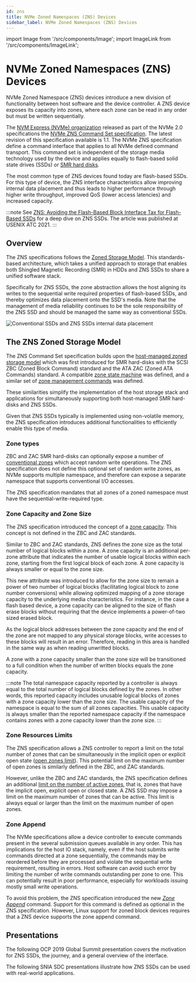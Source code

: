 ```yaml
---
id: zns
title: NVMe Zoned Namespaces (ZNS) Devices
sidebar_label: NVMe Zoned Namespaces (ZNS) Devices
---
```


import Image from '/src/components/Image';
import ImageLink from '/src/components/ImageLink';

# NVMe Zoned Namespaces (ZNS) Devices

NVMe Zoned Namespace (ZNS) devices introduce a new division of functionality
between host software and the device controller. A ZNS device exposes its
capacity into zones, where each zone can be read in any order but must be
written sequentially.

The <a href="https://nvmexpress.org/" target="_blank_">NVM Express (NVMe)
organization</a> released as part of the NVMe 2.0 specifications
the <a href="https://nvmexpress.org/developers/nvme-command-set-specifications/"
target="_blank_">NVMe ZNS Command Set specification</a>. The latest revision
of this specification available is 1.1. The NVMe ZNS specification define a
command interface that applies to all NVMe defined command transport. This
command set is independent of the storage media technology used by the device
and applies equally to flash-based solid state drives (SSDs) or [SMR hard
disks](/docs/introduction/smr).

The most common type of ZNS devices found today are flash-based SSDs. For this
type of device, the ZNS interface characteristics allow improving internal data
placement and thus leads to higher performance through higher write throughput,
improved QoS (lower access latencies) and increased capacity.

:::note
See <a href="https://www.usenix.org/conference/atc21/presentation/bjorling"
target="_blank_">ZNS: Avoiding the Flash-Based Block Interface Tax for
Flash-Based SSDs</a> for a deep dive on ZNS SSDs. The article was published
at USENIX ATC 2021.
:::

## Overview

The ZNS specifications follows the [Zoned Storage
Model](/docs/introduction/zoned-storage). This standards-based architecture,
which takes a unified approach to storage that enables both Shingled Magnetic
Recording (SMR) in HDDs and ZNS SSDs to share a unified software stack.

Specifically for ZNS SSDs, the zone abstraction allows the host aligning its
writes to the sequential write required properties of flash-based SSDs, and
thereby optimizes data placement onto the SSD's media. Note that the management
of media reliability continues to be the sole responsibility of the ZNS SSD and
should be managed the same way as conventional SSDs.

<Image src="intro-zns.png"
title="Conventional SSDs and ZNS SSDs internal data placement"/>

## The ZNS Zoned Storage Model

The ZNS Command Set specification builds upon the [host-managed zoned storage
model](/docs/introduction/zoned-storage#zone-models) which was first introduced
for SMR hard-disks with the SCSI ZBC (Zoned Block Command) standard and the ATA
ZAC (Zoned ATA Commands) standard. A compatible [zone state
machine](/docs/introduction/zoned-storage#zone-states-and-state-transitions) was
defined, and a similar set of [zone management
commands](/docs/introduction/zoned-storage#zone-management-commands) was
defined.

These similarities simplify the implementation of the host storage stack and
applications for simultaneously supporting both host-managed SMR hard-disks and
ZNS SSDs.

Given that ZNS SSDs typically is implemented using non-volatile memory, the ZNS
specification introduces additional functionalities to efficiently enable this
type of media.

### Zone types

ZBC and ZAC SMR hard-disks can optionally expose a number of [conventional
zones](/docs/introduction/zoned-storage#zone-types) which accept random write
operations. The ZNS specification does not define this optional set of random
write zones, as NVMe supports multiple namespace, and therefore can expose a
separate namespace that supports conventional I/O accesses.

The ZNS specification mandates that all zones of a zoned namespace must have the
sequential-write-required type.

### Zone Capacity and Zone Size

The ZNS specification introduced the concept of a [zone
capacity](/docs/introduction/zoned-storage#zone-size-and-zone-capacity). This
concept is not defined in the ZBC and ZAC standards.

Similar to ZBC and ZAC standards, ZNS defines the zone size as the total
number of logical blocks within a zone. A zone capacity is an additional
per-zone attribute that indicates the number of usable logical blocks within
each zone, starting from the first logical block of each zone. A zone capacity
is always smaller or equal to the zone size.

This new attribute was introduced to allow for the zone size to remain a power
of two number of logical blocks (facilitating logical block to zone number
conversions) while allowing optimized mapping of a zone storage capacity to the
underlying media characteristics. For instance, in the case a flash based
device, a zone capacity can be aligned to the size of flash erase blocks without
requiring that the device implements a power-of-two sized erased block.

As the logical block addresses between the zone capacity and the end of the
zone are not mapped to any physical storage blocks, write accesses to
these blocks will result in an error. Therefore, reading in this area is handled
in the same way as when reading unwritted blocks.

A zone with a zone capacity smaller than the zone size will be transitioned to a
full condition when the number of written blocks equals the zone capacity.

:::note
The total namespace capacity reported by a controller is always equal to the
total number of logical blocks defined by the zones. In other words, this
reported capacity includes unusable logical blocks of zones with a zone capacity
lower than the zone size. The usable capacity of the namespace is equal to the
sum of all zones capacities. This usable capacity is always smaller than the
reported namespace capacity if the namespace contains zones with a zone capacity
lower than the zone size.
:::

### Zone Resources Limits

The ZNS specification allows a ZNS controller to report a limit on the total
number of zones that can be simultaneously in the implicit open or explicit open
state ([open zones limit](/docs/introduction/zoned-storage#open-zones-limit)).
This potential limit on the maximum number of open zones is similarly defined in
the ZBC, and ZAC standards.

However, unlike the ZBC and ZAC standards, the ZNS specification defines an
additional [limit on the number of active
zones](/docs/introduction/zoned-storage#active-zones-limit), that is, zones that
have the implicit open, explicit open or closed state. A ZNS SSD may impose a
limit on the maximum number of zones that can be active. This limit is always
equal or larger than the limit on the maximum number of open zones.

### Zone Append

The NVMe specifications allow a device controller to execute commands present
in the several submission queues available in any order. This has implications
for the host IO stack, namely, even if the host submits write commands directed
at a zone sequentially, the commands may be reordered before they are processed
and violate the sequential write requirement, resulting in errors. Host software
can avoid such error by limiting the number of write commands outstanding per
zone to one. This can potentially result in poor performance, especially for
workloads issuing mostly small write operations.

To avoid this problem, the ZNS specification introduced the new [*Zone
Append*](/docs/introduction/zoned-storage#zone-append) command. Support for this
command is defined as optional in the ZNS specification. However, Linux support
for zoned block devices requires that a ZNS device supports the zone append
command.

## Presentations

The following OCP 2019 Global Summit presentation covers the motivation for
ZNS SSDs, the journey, and a general overview of the interface.

<ImageLink src="https://img.youtube.com/vi/9yVWb3rbces/0.jpg"
title="From Open-Channel SSDs to Zoned Namespaces, OCP 2019 Global Summit."
url="https://www.youtube.com/watch?v=9yVWb3rbces"/>

The following SNIA SDC presentations illustrate how ZNS SSDs can be used with
real-world applications.

<ImageLink src="https://img.youtube.com/vi/qpbBuyYT6fc/0.jpg"
url="https://www.youtube.com/watch?v=qpbBuyYT6fc"
title="File System Native Support of Zoned Block Devices: Regular vs Append
Writes, SDC2020"/>

<ImageLink src="https://img.youtube.com/vi/FwMQqIGZFsE/0.jpg"
title="Zoned Block Device Support in Hadoop HDFS, SDC2020"
url="https://www.youtube.com/watch?v=FwMQqIGZFsE"/>

<ImageLink src="https://img.youtube.com/vi/cbX3P56Jp0o/0.jpg"
title="Zoned Namespaces (ZNS) SSDs: Disrupting the Storage Industry, SDC2020"
url="https://www.youtube.com/watch?v=cbX3P56Jp0o"/>
